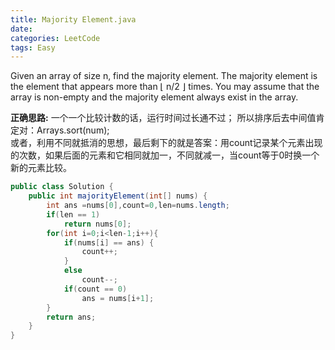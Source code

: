 ```yaml
---
title: Majority Element.java
date: 
categories: LeetCode
tags: Easy
---
```

Given an array of size n, find the majority element. The majority element is the element that appears more than ⌊ n/2 ⌋ times.
You may assume that the array is non-empty and the majority element always exist in the array.
<!-- more -->
**正确思路:**
一个一个比较计数的话，运行时间过长通不过；
所以排序后去中间值肯定对：Arrays.sort(num);  
或者，利用不同就抵消的思想，最后剩下的就是答案：用count记录某个元素出现的次数，如果后面的元素和它相同就加一，不同就减一，当count等于0时换一个新的元素比较。 
``` java
public class Solution {
    public int majorityElement(int[] nums) {
        int ans =nums[0],count=0,len=nums.length;
        if(len == 1)
            return nums[0];
        for(int i=0;i<len-1;i++){
            if(nums[i] == ans) {
                count++;
            }
            else
                count--;
            if(count == 0)
                ans = nums[i+1];
        }
        return ans;
    }
}
```
